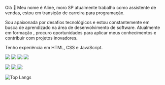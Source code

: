 Olá 👋
Meu nome é Aline, moro SP atualmente trabalho como assistente de vendas, estou em transição de carreira para programação.

Sou apaixonada por desafios tecnológicos e estou constantemente em busca de aprendizado na área de desenvolvimento de software. Atualmente em formação , procuro oportunidades para aplicar meus conhecimentos e contribuir com projetos inovadores.

Tenho experiência em HTML, CSS e JavaScript.

<img src="https://img.shields.io/badge/HTML5-E34F26?style=for-the-badge&logo=html5&logoColor=white"/> <img src="https://img.shields.io/badge/CSS3-1572B6?style=for-the-badge&logo=css3&logoColor=white"/> <img src="https://img.shields.io/badge/JavaScript-F7DF1E?style=for-the-badge&logo=javascript&logoColor=black"/> <img src="https://img.shields.io/badge/Jira-0052CC?style=for-the-badge&logo=Jira&logoColor=white"/>

 <a href="https://www.linkedin.com/in/aline-alves-543265161/"> <img src="https://img.shields.io/badge/LinkedIn-0077B5?style=for-the-badge&logo=linkedin&logoColor=white"></a> <a href="https://api.whatsapp.com/send?phone=5511977483285&text=Ol%C3%A1,%20vim%20pela%20aplica%C3%A7%C3%A3o%20do%20Mario%20Bros!" alt="link-whatsapp"> <img src="https://img.shields.io/badge/WhatsApp-25D366?style=for-the-badge&logo=whatsapp&logoColor=white"> </a> <img src="https://img.shields.io/badge/Gmail-D14836?style=for-the-badge&logo=gmail&logoColor=white">



![Top Langs](https://github-readme-stats.vercel.app/api/top-langs/?username=Alineaalvess)
